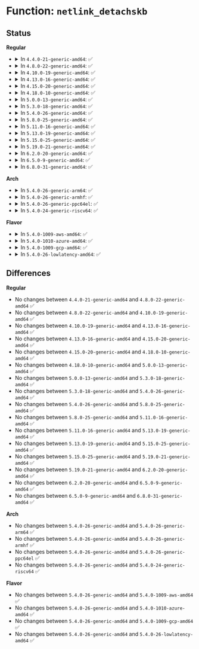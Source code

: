 # Function: <code>netlink_detachskb</code>

## Status
<b>Regular</b>
<ul>
<li>
<details>
<summary>In <code>4.4.0-21-generic-amd64</code>: ✅</summary>

```c
void netlink_detachskb(struct sock * sk, struct sk_buff * skb)
```

```json
{
  "name": "netlink_detachskb",
  "collision_type": "Unique Global",
  "inline_type": "No",
  "funcs": [
    {
      "addr": 18446744071586508608,
      "name": "netlink_detachskb",
      "external": true,
      "loc": "net/netlink/af_netlink.c:1790",
      "file": "net/netlink/af_netlink.c",
      "inline": "seen, unknown",
      "caller_inline": [],
      "caller_func": [
        "ipc/mqueue.c:SyS_mq_notify"
      ]
    }
  ],
  "symbols": [
    {
      "addr": 18446744071586508608,
      "name": "netlink_detachskb",
      "section": ".text",
      "bind": "STB_GLOBAL",
      "size": 44
    }
  ]
}
```
</details>
</li>
<li>
<details>
<summary>In <code>4.8.0-22-generic-amd64</code>: ✅</summary>

```c
void netlink_detachskb(struct sock * sk, struct sk_buff * skb)
```

```json
{
  "name": "netlink_detachskb",
  "collision_type": "Unique Global",
  "inline_type": "No",
  "funcs": [
    {
      "addr": 18446744071586950928,
      "name": "netlink_detachskb",
      "external": true,
      "loc": "net/netlink/af_netlink.c:1173",
      "file": "net/netlink/af_netlink.c",
      "inline": "seen, unknown",
      "caller_inline": [],
      "caller_func": [
        "ipc/mqueue.c:SyS_mq_notify"
      ]
    }
  ],
  "symbols": [
    {
      "addr": 18446744071586950928,
      "name": "netlink_detachskb",
      "section": ".text",
      "bind": "STB_GLOBAL",
      "size": 41
    }
  ]
}
```
</details>
</li>
<li>
<details>
<summary>In <code>4.10.0-19-generic-amd64</code>: ✅</summary>

```c
void netlink_detachskb(struct sock * sk, struct sk_buff * skb)
```

```json
{
  "name": "netlink_detachskb",
  "collision_type": "Unique Global",
  "inline_type": "No",
  "funcs": [
    {
      "addr": 18446744071587145904,
      "name": "netlink_detachskb",
      "external": true,
      "loc": "net/netlink/af_netlink.c:1190",
      "file": "net/netlink/af_netlink.c",
      "inline": "seen, unknown",
      "caller_inline": [],
      "caller_func": [
        "ipc/mqueue.c:SyS_mq_notify"
      ]
    }
  ],
  "symbols": [
    {
      "addr": 18446744071587145904,
      "name": "netlink_detachskb",
      "section": ".text",
      "bind": "STB_GLOBAL",
      "size": 41
    }
  ]
}
```
</details>
</li>
<li>
<details>
<summary>In <code>4.13.0-16-generic-amd64</code>: ✅</summary>

```c
void netlink_detachskb(struct sock * sk, struct sk_buff * skb)
```

```json
{
  "name": "netlink_detachskb",
  "collision_type": "Unique Global",
  "inline_type": "No",
  "funcs": [
    {
      "addr": 18446744071587276832,
      "name": "netlink_detachskb",
      "external": true,
      "loc": "net/netlink/af_netlink.c:1224",
      "file": "net/netlink/af_netlink.c",
      "inline": "seen, unknown",
      "caller_inline": [],
      "caller_func": [
        "ipc/mqueue.c:do_mq_notify"
      ]
    }
  ],
  "symbols": [
    {
      "addr": 18446744071587276832,
      "name": "netlink_detachskb",
      "section": ".text",
      "bind": "STB_GLOBAL",
      "size": 41
    }
  ]
}
```
</details>
</li>
<li>
<details>
<summary>In <code>4.15.0-20-generic-amd64</code>: ✅</summary>

```c
void netlink_detachskb(struct sock * sk, struct sk_buff * skb)
```

```json
{
  "name": "netlink_detachskb",
  "collision_type": "Unique Global",
  "inline_type": "No",
  "funcs": [
    {
      "addr": 18446744071587796816,
      "name": "netlink_detachskb",
      "external": true,
      "loc": "net/netlink/af_netlink.c:1237",
      "file": "net/netlink/af_netlink.c",
      "inline": "seen, unknown",
      "caller_inline": [],
      "caller_func": [
        "ipc/mqueue.c:do_mq_notify"
      ]
    }
  ],
  "symbols": [
    {
      "addr": 18446744071587796816,
      "name": "netlink_detachskb",
      "section": ".text",
      "bind": "STB_GLOBAL",
      "size": 47
    }
  ]
}
```
</details>
</li>
<li>
<details>
<summary>In <code>4.18.0-10-generic-amd64</code>: ✅</summary>

```c
void netlink_detachskb(struct sock * sk, struct sk_buff * skb)
```

```json
{
  "name": "netlink_detachskb",
  "collision_type": "Unique Global",
  "inline_type": "No",
  "funcs": [
    {
      "addr": 18446744071588139504,
      "name": "netlink_detachskb",
      "external": true,
      "loc": "net/netlink/af_netlink.c:1276",
      "file": "net/netlink/af_netlink.c",
      "inline": "seen, unknown",
      "caller_inline": [],
      "caller_func": [
        "ipc/mqueue.c:do_mq_notify"
      ]
    }
  ],
  "symbols": [
    {
      "addr": 18446744071588139504,
      "name": "netlink_detachskb",
      "section": ".text",
      "bind": "STB_GLOBAL",
      "size": 50
    }
  ]
}
```
</details>
</li>
<li>
<details>
<summary>In <code>5.0.0-13-generic-amd64</code>: ✅</summary>

```c
void netlink_detachskb(struct sock * sk, struct sk_buff * skb)
```

```json
{
  "name": "netlink_detachskb",
  "collision_type": "Unique Global",
  "inline_type": "No",
  "funcs": [
    {
      "addr": 18446744071588322224,
      "name": "netlink_detachskb",
      "external": true,
      "loc": "net/netlink/af_netlink.c:1269",
      "file": "net/netlink/af_netlink.c",
      "inline": "seen, unknown",
      "caller_inline": [],
      "caller_func": [
        "ipc/mqueue.c:do_mq_notify"
      ]
    }
  ],
  "symbols": [
    {
      "addr": 18446744071588322224,
      "name": "netlink_detachskb",
      "section": ".text",
      "bind": "STB_GLOBAL",
      "size": 50
    }
  ]
}
```
</details>
</li>
<li>
<details>
<summary>In <code>5.3.0-18-generic-amd64</code>: ✅</summary>

```c
void netlink_detachskb(struct sock * sk, struct sk_buff * skb)
```

```json
{
  "name": "netlink_detachskb",
  "collision_type": "Unique Global",
  "inline_type": "No",
  "funcs": [
    {
      "addr": 18446744071588720304,
      "name": "netlink_detachskb",
      "external": true,
      "loc": "net/netlink/af_netlink.c:1261",
      "file": "net/netlink/af_netlink.c",
      "inline": "seen, unknown",
      "caller_inline": [],
      "caller_func": [
        "ipc/mqueue.c:do_mq_notify"
      ]
    }
  ],
  "symbols": [
    {
      "addr": 18446744071588720304,
      "name": "netlink_detachskb",
      "section": ".text",
      "bind": "STB_GLOBAL",
      "size": 51
    }
  ]
}
```
</details>
</li>
<li>
<details>
<summary>In <code>5.4.0-26-generic-amd64</code>: ✅</summary>

```c
void netlink_detachskb(struct sock * sk, struct sk_buff * skb)
```

```json
{
  "name": "netlink_detachskb",
  "collision_type": "Unique Global",
  "inline_type": "No",
  "funcs": [
    {
      "addr": 18446744071588944208,
      "name": "netlink_detachskb",
      "external": true,
      "loc": "net/netlink/af_netlink.c:1262",
      "file": "net/netlink/af_netlink.c",
      "inline": "seen, unknown",
      "caller_inline": [],
      "caller_func": [
        "ipc/mqueue.c:do_mq_notify"
      ]
    }
  ],
  "symbols": [
    {
      "addr": 18446744071588944208,
      "name": "netlink_detachskb",
      "section": ".text",
      "bind": "STB_GLOBAL",
      "size": 51
    }
  ]
}
```
</details>
</li>
<li>
<details>
<summary>In <code>5.8.0-25-generic-amd64</code>: ✅</summary>

```c
void netlink_detachskb(struct sock * sk, struct sk_buff * skb)
```

```json
{
  "name": "netlink_detachskb",
  "collision_type": "Unique Global",
  "inline_type": "No",
  "funcs": [
    {
      "addr": 18446744071589835712,
      "name": "netlink_detachskb",
      "external": true,
      "loc": "net/netlink/af_netlink.c:1262",
      "file": "net/netlink/af_netlink.c",
      "inline": "seen, unknown",
      "caller_inline": [],
      "caller_func": [
        "ipc/mqueue.c:do_mq_notify"
      ]
    }
  ],
  "symbols": [
    {
      "addr": 18446744071589835712,
      "name": "netlink_detachskb",
      "section": ".text",
      "bind": "STB_GLOBAL",
      "size": 90
    }
  ]
}
```
</details>
</li>
<li>
<details>
<summary>In <code>5.11.0-16-generic-amd64</code>: ✅</summary>

```c
void netlink_detachskb(struct sock * sk, struct sk_buff * skb)
```

```json
{
  "name": "netlink_detachskb",
  "collision_type": "Unique Global",
  "inline_type": "No",
  "funcs": [
    {
      "addr": 18446744071589872192,
      "name": "netlink_detachskb",
      "external": true,
      "loc": "net/netlink/af_netlink.c:1263",
      "file": "net/netlink/af_netlink.c",
      "inline": "seen, unknown",
      "caller_inline": [],
      "caller_func": [
        "ipc/mqueue.c:do_mq_notify"
      ]
    }
  ],
  "symbols": [
    {
      "addr": 18446744071589872192,
      "name": "netlink_detachskb",
      "section": ".text",
      "bind": "STB_GLOBAL",
      "size": 90
    }
  ]
}
```
</details>
</li>
<li>
<details>
<summary>In <code>5.13.0-19-generic-amd64</code>: ✅</summary>

```c
void netlink_detachskb(struct sock * sk, struct sk_buff * skb)
```

```json
{
  "name": "netlink_detachskb",
  "collision_type": "Unique Global",
  "inline_type": "No",
  "funcs": [
    {
      "addr": 18446744071589778224,
      "name": "netlink_detachskb",
      "external": true,
      "loc": "net/netlink/af_netlink.c:1273",
      "file": "net/netlink/af_netlink.c",
      "inline": "seen, unknown",
      "caller_inline": [],
      "caller_func": [
        "ipc/mqueue.c:do_mq_notify"
      ]
    }
  ],
  "symbols": [
    {
      "addr": 18446744071589778224,
      "name": "netlink_detachskb",
      "section": ".text",
      "bind": "STB_GLOBAL",
      "size": 90
    }
  ]
}
```
</details>
</li>
<li>
<details>
<summary>In <code>5.15.0-25-generic-amd64</code>: ✅</summary>

```c
void netlink_detachskb(struct sock * sk, struct sk_buff * skb)
```

```json
{
  "name": "netlink_detachskb",
  "collision_type": "Unique Global",
  "inline_type": "No",
  "funcs": [
    {
      "addr": 18446744071590537648,
      "name": "netlink_detachskb",
      "external": true,
      "loc": "net/netlink/af_netlink.c:1278",
      "file": "net/netlink/af_netlink.c",
      "inline": "seen, unknown",
      "caller_inline": [],
      "caller_func": [
        "ipc/mqueue.c:do_mq_notify"
      ]
    }
  ],
  "symbols": [
    {
      "addr": 18446744071590537648,
      "name": "netlink_detachskb",
      "section": ".text",
      "bind": "STB_GLOBAL",
      "size": 90
    }
  ]
}
```
</details>
</li>
<li>
<details>
<summary>In <code>5.19.0-21-generic-amd64</code>: ✅</summary>

```c
void netlink_detachskb(struct sock * sk, struct sk_buff * skb)
```

```json
{
  "name": "netlink_detachskb",
  "collision_type": "Unique Global",
  "inline_type": "No",
  "funcs": [
    {
      "addr": 18446744071592146592,
      "name": "netlink_detachskb",
      "external": true,
      "loc": "net/netlink/af_netlink.c:1278",
      "file": "net/netlink/af_netlink.c",
      "inline": "seen, unknown",
      "caller_inline": [],
      "caller_func": [
        "ipc/mqueue.c:do_mq_notify"
      ]
    }
  ],
  "symbols": [
    {
      "addr": 18446744071592146592,
      "name": "netlink_detachskb",
      "section": ".text",
      "bind": "STB_GLOBAL",
      "size": 121
    }
  ]
}
```
</details>
</li>
<li>
<details>
<summary>In <code>6.2.0-20-generic-amd64</code>: ✅</summary>

```c
void netlink_detachskb(struct sock * sk, struct sk_buff * skb)
```

```json
{
  "name": "netlink_detachskb",
  "collision_type": "Unique Global",
  "inline_type": "No",
  "funcs": [
    {
      "addr": 18446744071593970896,
      "name": "netlink_detachskb",
      "external": true,
      "loc": "net/netlink/af_netlink.c:1298",
      "file": "net/netlink/af_netlink.c",
      "inline": "seen, unknown",
      "caller_inline": [],
      "caller_func": [
        "ipc/mqueue.c:do_mq_notify"
      ]
    }
  ],
  "symbols": [
    {
      "addr": 18446744071593970896,
      "name": "netlink_detachskb",
      "section": ".text",
      "bind": "STB_GLOBAL",
      "size": 121
    }
  ]
}
```
</details>
</li>
<li>
<details>
<summary>In <code>6.5.0-9-generic-amd64</code>: ✅</summary>

```c
void netlink_detachskb(struct sock * sk, struct sk_buff * skb)
```

```json
{
  "name": "netlink_detachskb",
  "collision_type": "Unique Global",
  "inline_type": "No",
  "funcs": [
    {
      "addr": 18446744071594347840,
      "name": "netlink_detachskb",
      "external": true,
      "loc": "net/netlink/af_netlink.c:1298",
      "file": "net/netlink/af_netlink.c",
      "inline": "seen, unknown",
      "caller_inline": [],
      "caller_func": [
        "ipc/mqueue.c:do_mq_notify"
      ]
    }
  ],
  "symbols": [
    {
      "addr": 18446744071594347840,
      "name": "netlink_detachskb",
      "section": ".text",
      "bind": "STB_GLOBAL",
      "size": 121
    }
  ]
}
```
</details>
</li>
<li>
<details>
<summary>In <code>6.8.0-31-generic-amd64</code>: ✅</summary>

```c
void netlink_detachskb(struct sock * sk, struct sk_buff * skb)
```

```json
{
  "name": "netlink_detachskb",
  "collision_type": "Unique Global",
  "inline_type": "No",
  "funcs": [
    {
      "addr": 18446744071595147216,
      "name": "netlink_detachskb",
      "external": true,
      "loc": "net/netlink/af_netlink.c:1300",
      "file": "net/netlink/af_netlink.c",
      "inline": "seen, unknown",
      "caller_inline": [],
      "caller_func": [
        "ipc/mqueue.c:do_mq_notify"
      ]
    }
  ],
  "symbols": [
    {
      "addr": 18446744071595147216,
      "name": "netlink_detachskb",
      "section": ".text",
      "bind": "STB_GLOBAL",
      "size": 121
    }
  ]
}
```
</details>
</li>
</ul>
<b>Arch</b>
<ul>
<li>
<details>
<summary>In <code>5.4.0-26-generic-arm64</code>: ✅</summary>

```c
void netlink_detachskb(struct sock * sk, struct sk_buff * skb)
```

```json
{
  "name": "netlink_detachskb",
  "collision_type": "Unique Global",
  "inline_type": "No",
  "funcs": [
    {
      "addr": 18446603336502542296,
      "name": "netlink_detachskb",
      "external": true,
      "loc": "net/netlink/af_netlink.c:1262",
      "file": "net/netlink/af_netlink.c",
      "inline": "seen, unknown",
      "caller_inline": [],
      "caller_func": [
        "ipc/mqueue.c:do_mq_notify"
      ]
    }
  ],
  "symbols": [
    {
      "addr": 18446603336502542296,
      "name": "netlink_detachskb",
      "section": ".text",
      "bind": "STB_GLOBAL",
      "size": 84
    }
  ]
}
```
</details>
</li>
<li>
<details>
<summary>In <code>5.4.0-26-generic-armhf</code>: ✅</summary>

```c
void netlink_detachskb(struct sock * sk, struct sk_buff * skb)
```

```json
{
  "name": "netlink_detachskb",
  "collision_type": "Unique Global",
  "inline_type": "No",
  "funcs": [
    {
      "addr": 3235250628,
      "name": "netlink_detachskb",
      "external": true,
      "loc": "net/netlink/af_netlink.c:1262",
      "file": "net/netlink/af_netlink.c",
      "inline": "seen, unknown",
      "caller_inline": [],
      "caller_func": [
        "ipc/mqueue.c:do_mq_notify"
      ]
    }
  ],
  "symbols": [
    {
      "addr": 3235250628,
      "name": "netlink_detachskb",
      "section": ".text",
      "bind": "STB_GLOBAL",
      "size": 60
    }
  ]
}
```
</details>
</li>
<li>
<details>
<summary>In <code>5.4.0-26-generic-ppc64el</code>: ✅</summary>

```c
void netlink_detachskb(struct sock * sk, struct sk_buff * skb)
```

```json
{
  "name": "netlink_detachskb",
  "collision_type": "Unique Global",
  "inline_type": "No",
  "funcs": [
    {
      "addr": 13835058055296117936,
      "name": "netlink_detachskb",
      "external": true,
      "loc": "net/netlink/af_netlink.c:1262",
      "file": "net/netlink/af_netlink.c",
      "inline": "seen, unknown",
      "caller_inline": [],
      "caller_func": [
        "ipc/mqueue.c:do_mq_notify"
      ]
    }
  ],
  "symbols": [
    {
      "addr": 13835058055296117936,
      "name": "netlink_detachskb",
      "section": ".text",
      "bind": "STB_GLOBAL",
      "size": 144
    }
  ]
}
```
</details>
</li>
<li>
<details>
<summary>In <code>5.4.0-24-generic-riscv64</code>: ✅</summary>

```c
void netlink_detachskb(struct sock * sk, struct sk_buff * skb)
```

```json
{
  "name": "netlink_detachskb",
  "collision_type": "Unique Global",
  "inline_type": "No",
  "funcs": [
    {
      "addr": 18446743936278706790,
      "name": "netlink_detachskb",
      "external": true,
      "loc": "net/netlink/af_netlink.c:1262",
      "file": "net/netlink/af_netlink.c",
      "inline": "seen, unknown",
      "caller_inline": [],
      "caller_func": [
        "ipc/mqueue.c:__se_sys_mq_notify"
      ]
    }
  ],
  "symbols": [
    {
      "addr": 18446743936278706790,
      "name": "netlink_detachskb",
      "section": ".text",
      "bind": "STB_GLOBAL",
      "size": 88
    }
  ]
}
```
</details>
</li>
</ul>
<b>Flavor</b>
<ul>
<li>
<details>
<summary>In <code>5.4.0-1009-aws-amd64</code>: ✅</summary>

```c
void netlink_detachskb(struct sock * sk, struct sk_buff * skb)
```

```json
{
  "name": "netlink_detachskb",
  "collision_type": "Unique Global",
  "inline_type": "No",
  "funcs": [
    {
      "addr": 18446744071588550592,
      "name": "netlink_detachskb",
      "external": true,
      "loc": "net/netlink/af_netlink.c:1262",
      "file": "net/netlink/af_netlink.c",
      "inline": "seen, unknown",
      "caller_inline": [],
      "caller_func": [
        "ipc/mqueue.c:do_mq_notify"
      ]
    }
  ],
  "symbols": [
    {
      "addr": 18446744071588550592,
      "name": "netlink_detachskb",
      "section": ".text",
      "bind": "STB_GLOBAL",
      "size": 51
    }
  ]
}
```
</details>
</li>
<li>
<details>
<summary>In <code>5.4.0-1010-azure-amd64</code>: ✅</summary>

```c
void netlink_detachskb(struct sock * sk, struct sk_buff * skb)
```

```json
{
  "name": "netlink_detachskb",
  "collision_type": "Unique Global",
  "inline_type": "No",
  "funcs": [
    {
      "addr": 18446744071588262576,
      "name": "netlink_detachskb",
      "external": true,
      "loc": "net/netlink/af_netlink.c:1262",
      "file": "net/netlink/af_netlink.c",
      "inline": "seen, unknown",
      "caller_inline": [],
      "caller_func": [
        "ipc/mqueue.c:do_mq_notify"
      ]
    }
  ],
  "symbols": [
    {
      "addr": 18446744071588262576,
      "name": "netlink_detachskb",
      "section": ".text",
      "bind": "STB_GLOBAL",
      "size": 51
    }
  ]
}
```
</details>
</li>
<li>
<details>
<summary>In <code>5.4.0-1009-gcp-amd64</code>: ✅</summary>

```c
void netlink_detachskb(struct sock * sk, struct sk_buff * skb)
```

```json
{
  "name": "netlink_detachskb",
  "collision_type": "Unique Global",
  "inline_type": "No",
  "funcs": [
    {
      "addr": 18446744071588882768,
      "name": "netlink_detachskb",
      "external": true,
      "loc": "net/netlink/af_netlink.c:1262",
      "file": "net/netlink/af_netlink.c",
      "inline": "seen, unknown",
      "caller_inline": [],
      "caller_func": [
        "ipc/mqueue.c:do_mq_notify"
      ]
    }
  ],
  "symbols": [
    {
      "addr": 18446744071588882768,
      "name": "netlink_detachskb",
      "section": ".text",
      "bind": "STB_GLOBAL",
      "size": 51
    }
  ]
}
```
</details>
</li>
<li>
<details>
<summary>In <code>5.4.0-26-lowlatency-amd64</code>: ✅</summary>

```c
void netlink_detachskb(struct sock * sk, struct sk_buff * skb)
```

```json
{
  "name": "netlink_detachskb",
  "collision_type": "Unique Global",
  "inline_type": "No",
  "funcs": [
    {
      "addr": 18446744071589024832,
      "name": "netlink_detachskb",
      "external": true,
      "loc": "net/netlink/af_netlink.c:1262",
      "file": "net/netlink/af_netlink.c",
      "inline": "seen, unknown",
      "caller_inline": [],
      "caller_func": [
        "ipc/mqueue.c:do_mq_notify"
      ]
    }
  ],
  "symbols": [
    {
      "addr": 18446744071589024832,
      "name": "netlink_detachskb",
      "section": ".text",
      "bind": "STB_GLOBAL",
      "size": 51
    }
  ]
}
```
</details>
</li>
</ul>

## Differences
<b>Regular</b>
<ul>
<li>
No changes between <code>4.4.0-21-generic-amd64</code> and <code>4.8.0-22-generic-amd64</code> ✅
</li>
<li>
No changes between <code>4.8.0-22-generic-amd64</code> and <code>4.10.0-19-generic-amd64</code> ✅
</li>
<li>
No changes between <code>4.10.0-19-generic-amd64</code> and <code>4.13.0-16-generic-amd64</code> ✅
</li>
<li>
No changes between <code>4.13.0-16-generic-amd64</code> and <code>4.15.0-20-generic-amd64</code> ✅
</li>
<li>
No changes between <code>4.15.0-20-generic-amd64</code> and <code>4.18.0-10-generic-amd64</code> ✅
</li>
<li>
No changes between <code>4.18.0-10-generic-amd64</code> and <code>5.0.0-13-generic-amd64</code> ✅
</li>
<li>
No changes between <code>5.0.0-13-generic-amd64</code> and <code>5.3.0-18-generic-amd64</code> ✅
</li>
<li>
No changes between <code>5.3.0-18-generic-amd64</code> and <code>5.4.0-26-generic-amd64</code> ✅
</li>
<li>
No changes between <code>5.4.0-26-generic-amd64</code> and <code>5.8.0-25-generic-amd64</code> ✅
</li>
<li>
No changes between <code>5.8.0-25-generic-amd64</code> and <code>5.11.0-16-generic-amd64</code> ✅
</li>
<li>
No changes between <code>5.11.0-16-generic-amd64</code> and <code>5.13.0-19-generic-amd64</code> ✅
</li>
<li>
No changes between <code>5.13.0-19-generic-amd64</code> and <code>5.15.0-25-generic-amd64</code> ✅
</li>
<li>
No changes between <code>5.15.0-25-generic-amd64</code> and <code>5.19.0-21-generic-amd64</code> ✅
</li>
<li>
No changes between <code>5.19.0-21-generic-amd64</code> and <code>6.2.0-20-generic-amd64</code> ✅
</li>
<li>
No changes between <code>6.2.0-20-generic-amd64</code> and <code>6.5.0-9-generic-amd64</code> ✅
</li>
<li>
No changes between <code>6.5.0-9-generic-amd64</code> and <code>6.8.0-31-generic-amd64</code> ✅
</li>
</ul>
<b>Arch</b>
<ul>
<li>
No changes between <code>5.4.0-26-generic-amd64</code> and <code>5.4.0-26-generic-arm64</code> ✅
</li>
<li>
No changes between <code>5.4.0-26-generic-amd64</code> and <code>5.4.0-26-generic-armhf</code> ✅
</li>
<li>
No changes between <code>5.4.0-26-generic-amd64</code> and <code>5.4.0-26-generic-ppc64el</code> ✅
</li>
<li>
No changes between <code>5.4.0-26-generic-amd64</code> and <code>5.4.0-24-generic-riscv64</code> ✅
</li>
</ul>
<b>Flavor</b>
<ul>
<li>
No changes between <code>5.4.0-26-generic-amd64</code> and <code>5.4.0-1009-aws-amd64</code> ✅
</li>
<li>
No changes between <code>5.4.0-26-generic-amd64</code> and <code>5.4.0-1010-azure-amd64</code> ✅
</li>
<li>
No changes between <code>5.4.0-26-generic-amd64</code> and <code>5.4.0-1009-gcp-amd64</code> ✅
</li>
<li>
No changes between <code>5.4.0-26-generic-amd64</code> and <code>5.4.0-26-lowlatency-amd64</code> ✅
</li>
</ul>
